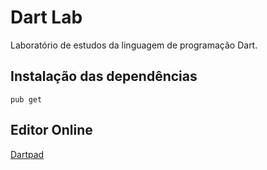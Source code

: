 # Dart Lab

Laboratório de estudos da linguagem de programação Dart.

## Instalação das dependências

```
pub get
```

## Editor Online

[Dartpad](https://dartpad.dev/)
